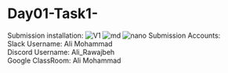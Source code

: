# Day01-Task1-
Submission installation:
![V1](https://user-images.githubusercontent.com/108058306/175814604-dc7f9f7d-eda9-438d-8237-88ca4edbf5ff.png)
![md](https://user-images.githubusercontent.com/108058306/175814607-73138929-6e8e-4680-9fd8-dc3cc1ca6052.png)
![nano](https://user-images.githubusercontent.com/108058306/175814610-638444dd-7695-488e-8c6e-cd8c4efa36ca.png)
Submission Accounts:<br>
Slack Username: Ali Mohammad<br>
Discord Username: Ali_Rawajbeh<br>
Google ClassRoom: Ali Mohammad
